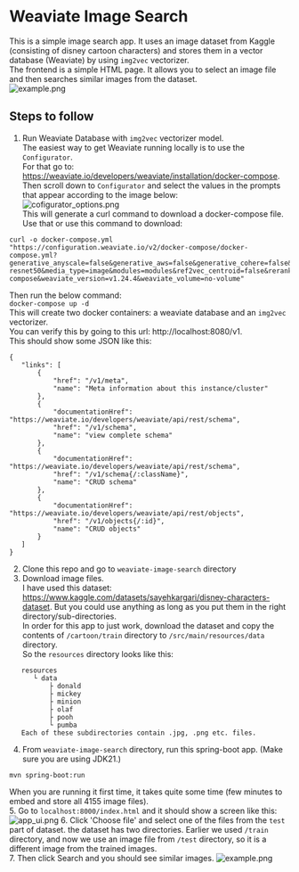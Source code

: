 # Weaviate Image Search
This is a simple image search app. It uses an image dataset from Kaggle (consisting of disney cartoon characters) and stores them in a vector database (Weaviate) by using `img2vec` vectorizer.  
The frontend is a simple HTML page. It allows you to select an image file and then searches similar images from the dataset.  
![example.png](example.png)

## Steps to follow

1. Run Weaviate Database with `img2vec` vectorizer model.  
The easiest way to get Weaviate running locally is to use the `Configurator`.  
For that go to: https://weaviate.io/developers/weaviate/installation/docker-compose.  
Then scroll down to `Configurator` and select the values in the prompts that appear according to the image below:  
![cofigurator_options.png](cofigurator_options.png)  
This will generate a curl command to download a docker-compose file.  
Use that or use this command to download:
```
curl -o docker-compose.yml "https://configuration.weaviate.io/v2/docker-compose/docker-compose.yml?generative_anyscale=false&generative_aws=false&generative_cohere=false&generative_mistral=false&generative_openai=false&generative_palm=false&image_neural_model=pytorch-resnet50&media_type=image&modules=modules&ref2vec_centroid=false&reranker_cohere=false&reranker_transformers=false&runtime=docker-compose&weaviate_version=v1.24.4&weaviate_volume=no-volume"
```
Then run the below command:  
`docker-compose up -d`  
This will create two docker containers: a weaviate database and an `img2vec` vectorizer.  
You can verify this by going to this url: http://localhost:8080/v1.  
This should show some JSON like this:
```
{
   "links": [
       {
           "href": "/v1/meta",
           "name": "Meta information about this instance/cluster"
       },
       {
           "documentationHref": "https://weaviate.io/developers/weaviate/api/rest/schema",
           "href": "/v1/schema",
           "name": "view complete schema"
       },
       {
           "documentationHref": "https://weaviate.io/developers/weaviate/api/rest/schema",
           "href": "/v1/schema{/:className}",
           "name": "CRUD schema"
       },
       {
           "documentationHref": "https://weaviate.io/developers/weaviate/api/rest/objects",
           "href": "/v1/objects{/:id}",
           "name": "CRUD objects"
       }
   ]
}
```
2. Clone this repo and go to `weaviate-image-search` directory
3. Download image files.  
I have used this dataset: https://www.kaggle.com/datasets/sayehkargari/disney-characters-dataset. But you could use anything as long as you put them in the right directory/sub-directories.  
In order for this app to just work, download the dataset and copy the contents of `/cartoon/train` directory to `/src/main/resources/data` directory.  
So the `resources` directory looks like this:
```
   resources
      └ data
          ├ donald
          ├ mickey
          ├ minion
          ├ olaf
          ├ pooh
          └ pumba
   Each of these subdirectories contain .jpg, .png etc. files.
```
4. From `weaviate-image-search` directory, run this spring-boot app. (Make sure you are using JDK21.)
```
mvn spring-boot:run
```
When you are running it first time, it takes quite some time (few minutes to embed and store all 4155 image files).  
5. Go to `localhost:8000/index.html` and it should show a screen like this:
![app_ui.png](app_ui.png)
6. Click 'Choose file' and select one of the files from the `test` part of dataset. the dataset has two directories. Earlier we used `/train` directory, and now we use an image file from `/test` directory, so it is a different image from the trained images.  
7. Then click Search and you should see similar images.
![example.png](example.png)
